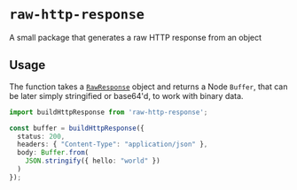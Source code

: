 # `raw-http-response`

A small package that generates a raw HTTP response from an object

## Usage

The function takes a [`RawResponse`](./index.ts) object and returns a Node `Buffer`, that can be later simply stringified or base64'd, to work with binary data.

```ts
import buildHttpResponse from 'raw-http-response';

const buffer = buildHttpResponse({
  status: 200,
  headers: { "Content-Type": "application/json" },
  body: Buffer.from(
    JSON.stringify({ hello: "world" })
  )
});
```
